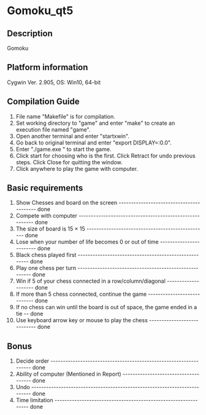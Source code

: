 # Gomoku_qt5

Description
------------
Gomoku

Platform information
---------------------
Cygwin Ver. 2.905, OS: Win10, 64-bit


Compilation Guide
------------------
1. File name "Makefile" is for compilation.
2. Set working directory to "game" and enter "make" to create an execution file named "game".
3. Open another terminal and enter "startxwin".
5. Go back to original terminal and enter "export DISPLAY=:0.0".
6. Enter "./game.exe " to start the game.
7. Click start for choosing who is the first.
   Click Retract for undo previous steps.
   Click Close for quitting the window.
8. Click anywhere to play the game with computer.


Basic requirements
------------------
1. Show Chesses and board on the screen  ----------------------------------------- done
2. Compete with computer  -------------------------------------------------------- done
3. The size of board is 15 × 15  ------------------------------------------------- done
4. Lose when your number of life becomes 0 or out of time ------------------------ done
5. Black chess played first ------------------------------------------------------ done
6. Play one chess per turn ------------------------------------------------------- done
7. Win if 5 of your chess connected in a row/column/diagonal  -------------------- done
8. If more than 5 chess connected, continue the game  ---------------------------- done
9. If no chess can win until the board is out of space, the game ended in a tie -- done
10. Use keyboard arrow key or mouse to play the chess ---------------------------- done

Bonus
------
1. Decide order ------------------------------------------------------------------ done
2. Ability of computer (Mentioned in Report) ------------------------------------- done
3. Undo -------------------------------------------------------------------------- done
4. Time limitation --------------------------------------------------------------- done
